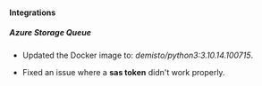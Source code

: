 
#### Integrations

##### Azure Storage Queue
- Updated the Docker image to: *demisto/python3:3.10.14.100715*.

- Fixed an issue where a **sas token** didn't work properly.
